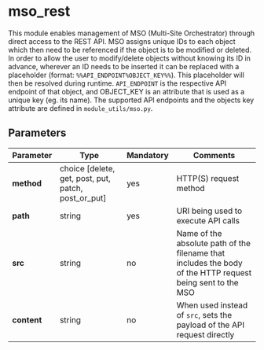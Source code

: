 # mso_rest

This module enables management of MSO (Multi-Site Orchestrator) through direct access to the REST API. MSO assigns unique IDs to each object which then need to be referenced if the object is to be modified or deleted. In order to allow the user to modify/delete objects without knowing its ID in advance, wherever an ID needs to be inserted it can be replaced with a placeholder (format: ```%%API_ENDPOINT%OBJECT_KEY%%```). This placeholder will then be resolved during runtime. ```API_ENDPOINT``` is the respective API endpoint of that object, and OBJECT_KEY is an attribute that is used as a unique key (eg. its name). The supported API endpoints and the objects key attribute are defined in ```module_utils/mso.py```.

## Parameters

Parameter | Type | Mandatory | Comments
----------|------|-----------|---------
**method** | choice [delete, get, post, put, patch, post_or_put] | yes | HTTP(S) request method
**path** | string | yes |  URI being used to execute API calls
**src** | string | no |  Name of the absolute path of the filename that includes the body of the HTTP request being sent to the MSO
**content** | string | no |  When used instead of ```src```, sets the payload of the API request directly
